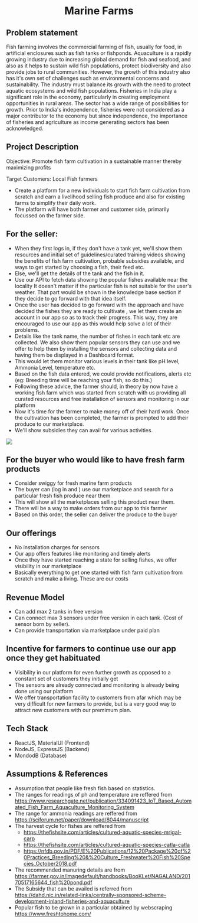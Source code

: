 # **<div align="center">Marine Farms</div>**  

## Problem statement
Fish farming involves the commercial farming of fish, usually for food, in artificial enclosures such as fish tanks or fishponds. Aquaculture is a rapidly growing industry due to increasing global demand for
fish and seafood, and also as it helps to sustain wild fish populations, protect biodiversity and also provide jobs to rural communities. However, the growth of this industry also has it's own set of challenges such as environmental concerns and sustainability. The industry must balance its growth with the need to protect aquatic ecosystems and wild fish populations. Fisheries in India play a significant role in the economy, particularly in creating employment opportunities in rural areas. The sector has a wide range of possibilities for growth. Prior to India's independence, fisheries were not considered as a major contributor to the economy but since independence, the importance of fisheries and agriculture as income generating sectors has been acknowledged.


## Project Description

Objective: Promote fish farm cultivation in a sustainable manner thereby maximizing profits

Target Customers: Local Fish farmers

- Create a platform for a new individuals to start fish farm cultivation from scratch and earn a livelihood selling fish produce and also for existing farms to simplify their daily work.
- The platform will have both farmer and customer side, primarily focussed on the farmer side.
 
## For the seller:
- When they first logs in, if they don't have a tank yet, we'll show them resources and initial set of guidelines/curated training videos showing the benefits of fish farm cultivation,
	probable subsidies available, and ways to get started by choosing a fish, their feed etc.
- Else, we'll get the details of the tank and the fish in it.
- Use our API to fetch data showing the popular fishes available near the locality
	It doesn't matter if the particular fish is not suitable for the user's weather. That part would be shown in the knowledge base section if they decide to go forward with that idea itself.
- Once the user has decided to go forward with the approach and have decided the fishes they are ready to cultivate , we let them create an account in our app so as to track their progress. This way, they are encouraged to use our app as this would help solve a lot of their problems.
- Details like the tank name, the number of fishes in each tank etc are collected. We also show them popular sensors they can use and we offer to help them by installing the sensors and collecting data and having them be displayed in a Dashboard format.
- This would let them monitor various levels in their tank like pH level, Ammonia Level, temperature etc.
- Based on the fish data entered, we could provide notifications, alerts etc (eg: Breeding time will be reaching your fish, so do this.)
- Following these advice, the farmer should, in theory by now have a working fish farm which was started from scratch with us providing all curated resources and free installation of sensors and monitoring in our platform
- Now it's time for the farmer to make money off of their hard work. Once the cultivation has been completed, the farmer is prompted to add their produce to our marketplace.
- We'll show subsidies they can avail for various activities.

<img src = "https://ars.els-cdn.com/content/image/1-s2.0-S2352340920313391-gr26.jpg">

## For the buyer who would like to have fresh farm products

- Consider swiggy for fresh marine farm products
- The buyer can (log in and ) use our marketplace and search for a particular fresh fish produce near them
- This will show all the marketplaces selling this product near them.
- There will be a way to make orders from our app to this farmer
- Based on this order, the seller can deliver the produce to the buyer

## Our offerings
- No installation charges for sensors
- Our app offers features like monitoring and timely alerts
- Once they have started reaching a state for selling fishes, we offer visibility in our marketplace
- Basically everything to get one started with fish farm cultivation from scratch and make a living. These are our costs

## Revenue Model
- Can add max 2 tanks in free version
- Can connect max 3 sensors under free version in each tank. (Cost of sensor born by seller).
- Can provide transportation via marketplace under paid plan

## Incentive for farmers to continue use our app once they get habituated
- Visibility in our platform for even further growth as opposed to a constant set of customers they initially get
- The sensors are already connected and monitoring is already being done using our platform
- We offer transportation facility to customers from afar which may be very difficult for new farmers to provide, but is a very good way to attract new customers with our premimum plan.



## Tech Stack
- ReactJS, MaterialUI (Frontend)
- NodeJS, ExpressJS (Backend)
- MondodB (Database)
	
## Assumptions & References

- Assumption that people like fresh fish based on statistics.
- The ranges for readings of ph and temperature are reffered from https://www.researchgate.net/publication/334091423_IoT_Based_Automated_Fish_Farm_Aquaculture_Monitoring_System
- The range for ammonia readings are reffered from https://sciforum.net/paper/download/8044/manuscript 
- The harvest cycle for fishes are reffered from 
	- https://thefishsite.com/articles/cultured-aquatic-species-mrigal-carp
	- https://thefishsite.com/articles/cultured-aquatic-species-catla-catla
	- https://nfdb.gov.in/PDF/E%20Publications/12%20Package%20of%20Practices_Breeding%20&%20Culture_Freshwater%20Fish%20Species_October2018.pdf
- The recommended manuring details are from https://farmer.gov.in/imagedefault/handbooks/BooKLet/NAGALAND/20170517165644_fish%20pond.pdf
- The Subsidy that can be availed is referred from https://dahd.nic.in/related-links/centrally-sponsored-scheme-development-inland-fisheries-and-aquaculture
- Popular fish to be grown in a particular obtained by webscraping https://www.freshtohome.com/
